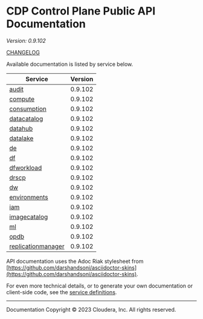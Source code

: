 # CDP Control Plane Public API Documentation

*Version: 0.9.102*

[CHANGELOG](CHANGELOG.md)

Available documentation is listed by service below.

| Service | Version |
| --- | --- |
| [audit](./audit/index.html) | 0.9.102 |
| [compute](./compute/index.html) | 0.9.102 |
| [consumption](./consumption/index.html) | 0.9.102 |
| [datacatalog](./datacatalog/index.html) | 0.9.102 |
| [datahub](./datahub/index.html) | 0.9.102 |
| [datalake](./datalake/index.html) | 0.9.102 |
| [de](./de/index.html) | 0.9.102 |
| [df](./df/index.html) | 0.9.102 |
| [dfworkload](./dfworkload/index.html) | 0.9.102 |
| [drscp](./drscp/index.html) | 0.9.102 |
| [dw](./dw/index.html) | 0.9.102 |
| [environments](./environments/index.html) | 0.9.102 |
| [iam](./iam/index.html) | 0.9.102 |
| [imagecatalog](./imagecatalog/index.html) | 0.9.102 |
| [ml](./ml/index.html) | 0.9.102 |
| [opdb](./opdb/index.html) | 0.9.102 |
| [replicationmanager](./replicationmanager/index.html) | 0.9.102 |

API documentation uses the Adoc Riak stylesheet from
[https://github.com/darshandsoni/asciidoctor-skins](https://github.com/darshandsoni/asciidoctor-skins).

For even more technical details, or to generate your own documentation or client-side code, see the
[service definitions](swagger/).

----

Documentation Copyright © 2023 Cloudera, Inc. All rights reserved.

